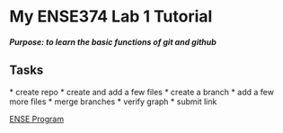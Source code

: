<h1> My ENSE374 Lab 1 Tutorial </h1>

<h5>Purpose: to learn the basic functions of git and github</h5>

<h2>Tasks</h2>
* create repo
  * create and add a few files
  * create a branch
  * add a few more files
  * merge branches
* verify graph
* submit link

[ENSE Program](https://www.uregina.ca/engineering/programs/software/)
